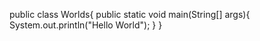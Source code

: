 public class Worlds{
public static void main(String[] args){
System.out.println("Hello World");
}
}
